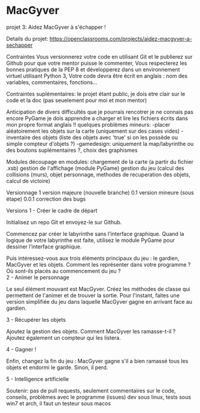 # MacGyver
projet 3: Aidez MacGyver à s'échapper !

Details du projet: 
https://openclassrooms.com/projects/aidez-macgyver-a-sechapper

Contraintes
Vous versionnerez votre code en utilisant Git et le publierez sur Github pour que votre mentor puisse le commenter,
Vous respecterez les bonnes pratiques de la PEP 8 et développerez dans un environnement virtuel utilisant Python 3,
Votre code devra être écrit en anglais : nom des variables, commentaires, fonctions...

Contraintes suplémentaires:
le projet étant public, je dois etre clair sur le code et la doc (pas seuelement pour moi et mon mentor)

Anticipation de divers difficultés que je pourrais rencotrer
je ne connais pas encore PyGame
je dois apprendre a charger et lire les fichiers écrits dans mon propre format
anglais !!
quelques problèmes mineurs:
-placer aléatoirement les objets sur la carte (uniquement sur des cases vides)
-inventaire des objets (liste des objets avec 'true' si on les possède ou simple compteur d'objets ?)
-gamedesign: uniquement la map/labyrinthe ou des boutons suplémentaires ?, choix des graphismes


Modules
découpage en modules:
chargement de la carte (a partir du fichier .xsb)
gestion de l'affichage (module PyGame)
gestion du jeu (calcul des collisions (murs), objet personnage, methodes de recuperation des objets, calcul de victoire)

Versionnage
1 version majeure (nouvelle branche)
0.1 version mineure (sous étape)
0.0.1 correction des bugs


Versions
1 - Créer le cadre de départ

Initialisez un repo Git et envoyez-le sur Github.

Commencez par créer le labyrinthe sans l’interface graphique. Quand la logique de votre labyrinthe est faite, utilisez le module PyGame pour dessiner l’interface graphique.

Puis intéressez-vous aux trois éléments principaux du jeu : le gardien, MacGyver et les objets. Comment les représenter dans votre programme ? Où sont-ils placés au commencement du jeu ?  
2 - Animer le personnage

Le seul élément mouvant est MacGyver. Créez les méthodes de classe qui permettent de l'animer et de trouver la sortie. Pour l'instant, faites une version simplifiée du jeu dans laquelle MacGyver gagne en arrivant face au gardien.
 
3 - Récupérer les objets

Ajoutez la gestion des objets. Comment MacGyver les ramasse-t-il ?  Ajoutez également un compteur qui les listera.
 
4 - Gagner !

Enfin, changez la fin du jeu : MacGyver gagne s'il a bien ramassé tous les objets et endormi le garde. Sinon, il perd.

5 - Intelligence artificielle


Soutenir:
pas de pull requests, seulement commentaires sur le code, conseils, problèmes avec le programme (issues)
dev sous linux, tests sous win7 et arch, il faut un testeur sous macos





